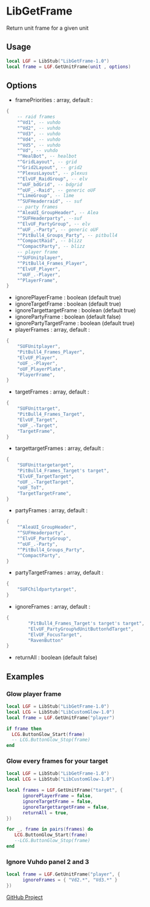 # LibGetFrame

Return unit frame for a given unit

## Usage

```Lua
local LGF = LibStub("LibGetFrame-1.0")
local frame = LGF.GetUnitFrame(unit , options)
```

## Options

- framePriorities : array, default :

```Lua
{
    -- raid frames
    "^Vd1", -- vuhdo
    "^Vd2", -- vuhdo
    "^Vd3", -- vuhdo
    "^Vd4", -- vuhdo
    "^Vd5", -- vuhdo
    "^Vd", -- vuhdo
    "^HealBot", -- healbot
    "^GridLayout", -- grid
    "^Grid2Layout", -- grid2
    "^PlexusLayout", -- plexus
    "^ElvUF_RaidGroup", -- elv
    "^oUF_bdGrid", -- bdgrid
    "^oUF_.-Raid", -- generic oUF
    "^LimeGroup", -- lime
    "^SUFHeaderraid", -- suf
    -- party frames
    "^AleaUI_GroupHeader", -- Alea
    "^SUFHeaderparty", --suf
    "^ElvUF_PartyGroup", -- elv
    "^oUF_.-Party", -- generic oUF
    "^PitBull4_Groups_Party", -- pitbull4
    "^CompactRaid", -- blizz
    "^CompactParty", -- blizz
    -- player frame
    "^SUFUnitplayer",
    "^PitBull4_Frames_Player",
    "^ElvUF_Player",
    "^oUF_.-Player",
    "^PlayerFrame",
}
```

- ignorePlayerFrame : boolean (default true)
- ignoreTargetFrame : boolean (default true)
- ignoreTargettargetFrame : boolean (default true)
- ignorePartyFrame : boolean (default false)
- ignorePartyTargetFrame : boolean (default true)
- playerFrames : array, default :

```Lua
{
    "SUFUnitplayer",
    "PitBull4_Frames_Player",
    "ElvUF_Player",
    "oUF_.-Player",
    "oUF_PlayerPlate",
    "PlayerFrame",
}
```

- targetFrames : array, default :

```Lua
{
    "SUFUnittarget",
    "PitBull4_Frames_Target",
    "ElvUF_Target",
    "oUF_.-Target",
    "TargetFrame",
}
```

- targettargetFrames : array, default :

```Lua
{
    "SUFUnittargetarget",
    "PitBull4_Frames_Target's target",
    "ElvUF_TargetTarget",
    "oUF_.-TargetTarget",
    "oUF_ToT",
    "TargetTargetFrame",
}
```

- partyFrames : array, default :

```Lua
{
    "^AleaUI_GroupHeader",
    "^SUFHeaderparty",
    "^ElvUF_PartyGroup",
    "^oUF_.-Party",
    "^PitBull4_Groups_Party",
    "^CompactParty",
}
```

- partyTargetFrames : array, default :

```Lua
{
    "SUFChildpartytarget",
}
```

- ignoreFrames : array, default :

```Lua
{
        "PitBull4_Frames_Target's target's target",
        "ElvUF_PartyGroup%dUnitButton%dTarget",
        "ElvUF_FocusTarget",
        "RavenButton"
}
```

- returnAll : boolean (default false)

## Examples

### Glow player frame

```Lua
local LGF = LibStub("LibGetFrame-1.0")
local LCG = LibStub("LibCustomGlow-1.0")
local frame = LGF.GetUnitFrame("player")

if frame then
  LCG.ButtonGlow_Start(frame)
  -- LCG.ButtonGlow_Stop(frame)
end
```

### Glow every frames for your target

```Lua
local LGF = LibStub("LibGetFrame-1.0")
local LCG = LibStub("LibCustomGlow-1.0")

local frames = LGF.GetUnitFrame("target", {
      ignorePlayerFrame = false,
      ignoreTargetFrame = false,
      ignoreTargettargetFrame = false,
      returnAll = true,
})

for _, frame in pairs(frames) do
   LCG.ButtonGlow_Start(frame)
   --LCG.ButtonGlow_Stop(frame)
end
```

### Ignore Vuhdo panel 2 and 3

```Lua
local frame = LGF.GetUnitFrame("player", {
      ignoreFrames = { "Vd2.*", "Vd3.*" }
})
```

[GitHub Project](https://github.com/mrbuds/LibGetFrame)
